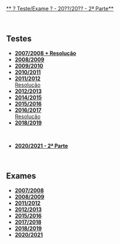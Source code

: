 [** ? Teste/Exame ? - 20??/20?? - 2ª Parte**](POO-idfk-2021-pt2.pdf)

<br>

## Testes
* [**2007/2008 + Resolução**](POO-Teste-0708-res.pdf)
* [**2008/2009**](POO-Teste-0809.pdf)
* [**2009/2010**](POO-Teste-0910.pdf)
* [**2010/2011**](POO-Teste-1011.pdf)
* [**2011/2012**](POO-Teste-1112.pdf)
<br> [Resolução](POO-Teste-1112-res.pdf)
* [**2012/2013**](POO-Teste-1213.pdf)
* [**2014/2015**](POO-Teste-1415.pdf)
* [**2015/2016**](POO-Teste-1516.pdf)
* [**2016/2017**](POO-Teste-1617.pdf)
<br> [Resolução](POO-Teste-1617-res.pdf)
* [**2018/2019**](POO-Teste-1819.pdf)

<br>

* [**2020/2021 - 2ª Parte**](POO-Teste-2021-pt2.pdf)

<br>

## Exames
* [**2007/2008**](POO-Teste-0708.pdf)
* [**2008/2009**](POO-Teste-0809.pdf)
* [**2011/2012**](POO-Teste-1112.pdf)
* [**2012/2013**](POO-Teste-1213.pdf)
* [**2015/2016**](POO-Teste-1516.pdf)
* [**2017/2018**](POO-Teste-1718.pdf)
* [**2018/2019**](POO-Teste-1819.pdf)
* [**2020/2021**](POO-Teste-2021.pdf)

<br>

